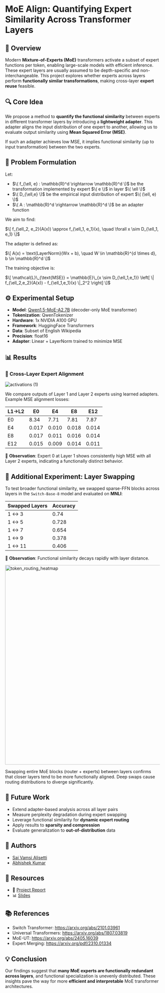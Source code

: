 # MoE Align: Quantifying Expert Similarity Across Transformer Layers


## 🧠 Overview

Modern **Mixture-of-Experts (MoE)** transformers activate a subset of expert functions per token, enabling large-scale models with efficient inference. These expert layers are usually assumed to be depth-specific and non-interchangeable. This project explores whether experts across layers perform **functionally similar transformations**, making cross-layer **expert reuse** feasible.



## 🔍 Core Idea

We propose a method to **quantify the functional similarity** between experts in different transformer layers by introducing a **lightweight adapter**. This adapter aligns the input distribution of one expert to another, allowing us to evaluate output similarity using **Mean Squared Error (MSE)**.

If such an adapter achieves low MSE, it implies functional similarity (up to input transformation) between the two experts.



## 🧪 Problem Formulation

Let:

- $\( f_{\ell, e} : \mathbb{R}^d \rightarrow \mathbb{R}^d \)$ be the transformation implemented by expert $\( e \)$ in layer $\( \ell \)$
- $\( D_{\ell,e} \)$ be the empirical input distribution of expert $\( (\ell, e) \)$
- $\( A : \mathbb{R}^d \rightarrow \mathbb{R}^d \)$ be an adapter function

We aim to find:

$\[
f_{\ell_2, e_2}(A(x)) \approx f_{\ell_1, e_1}(x), \quad \forall x \sim D_{\ell_1, e_1}
\]$

The adapter is defined as:

$\[
A(x) = \text{LayerNorm}(Wx + b), \quad W \in \mathbb{R}^{d \times d}, b \in \mathbb{R}^d
\]$

The training objective is:

$\[
\mathcal{L}\_{\text{MSE}} = \mathbb{E}\_{x \sim D_{\ell_1,e_1}} \left[ \| f_{\ell_2,e_2}(A(x)) - f_{\ell_1,e_1}(x) \|_2^2 \right]
\]$



## ⚙️ Experimental Setup

- **Model**: [Qwen1.5-MoE-A2.7B](https://huggingface.co/Qwen) (decoder-only MoE transformer)
- **Tokenization**: QwenTokenizer
- **Hardware**: 1x NVIDIA A100 GPU
- **Framework**: HuggingFace Transformers
- **Data**: Subset of English Wikipedia
- **Precision**: float16
- **Adapter**: Linear + LayerNorm trained to minimize MSE



## 📊 Results

### 🔁 Cross-Layer Expert Alignment

![activations (1)](https://github.com/user-attachments/assets/14f0fae5-af10-4dfe-b1d0-18ea3f786f2e)



We compare outputs of Layer 1 and Layer 2 experts using learned adapters. Example MSE alignment losses:

| L1→L2 | E0    | E4    | E8    | E12   |
|-------|-------|-------|-------|-------|
| E0    | 8.34  | 7.71  | 7.81  | 7.87  |
| E4    | 0.017 | 0.010 | 0.018 | 0.014 |
| E8    | 0.017 | 0.011 | 0.016 | 0.014 |
| E12   | 0.015 | 0.009 | 0.014 | 0.011 |

📌 **Observation**: Expert 0 at Layer 1 shows consistently high MSE with all Layer 2 experts, indicating a functionally distinct behavior.



## 🧩 Additional Experiment: Layer Swapping

To test broader functional similarity, we swapped sparse-FFN blocks across layers in the `Switch-Base-8` model and evaluated on **MNLI**:

| Swapped Layers | Accuracy |
|----------------|----------|
| 1 <-> 3        | 0.74     |
| 1 <-> 5        | 0.728    |
| 1 <-> 7        | 0.654    |
| 1 <-> 9        | 0.378    |
| 1 <-> 11       | 0.406    |

📌 **Observation**: Functional similarity decays rapidly with layer distance.


<img width="649" alt="token_routing_heatmap" src="https://github.com/user-attachments/assets/c44a656f-8b43-4879-a9bd-dc9752fa99cf" />

Swapping entire MoE blocks (router + experts) between layers confirms that closer layers tend to be more functionally aligned. Deep swaps cause routing distributions to diverge significantly.



## 🔮 Future Work

- Extend adapter-based analysis across all layer pairs
- Measure perplexity degradation during expert swapping
- Leverage functional similarity for **dynamic expert routing**
- Apply results to **sparsity and compression**
- Evaluate generalization to **out-of-distribution** data



## 👥 Authors

- [Sai Vamsi Alisetti](https://github.com/Vamsi995)
- [Abhishek Kumar](https://github.com/Abhi12122000)




## 📎 Resources

- 📄 [Project Report](https://drive.google.com/file/d/1OdAHZ2vjIHe34CT3864xsk_MvYrVxhoh/view?usp=sharing)
- 📊 [Slides](https://docs.google.com/presentation/d/1JK6G4--TupMm0Y_bpSLhs93HhFvzDuwrkUw5C7wjdfM/edit?usp=sharing)




## 📚 References

- Switch Transformer: https://arxiv.org/abs/2101.03961  
- Universal Transformers: https://arxiv.org/abs/1807.03819  
- MoE-UT: https://arxiv.org/abs/2405.16039
- Expert Merging: https://arxiv.org/pdf/2310.01334  




## 💡 Conclusion

Our findings suggest that **many MoE experts are functionally redundant across layers**, and functional specialization is unevenly distributed. These insights pave the way for more **efficient and interpretable** MoE transformer architectures.






